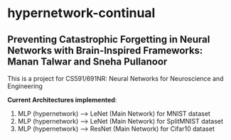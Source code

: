 # hypernetwork-continual

## Preventing Catastrophic Forgetting in Neural Networks with Brain-Inspired Frameworks: Manan Talwar and Sneha Pullanoor

This is a project for CS591/691NR: Neural Networks for Neuroscience and Engineering

**Current Architectures implemented**: 

1. MLP (hypernetwork) --> LeNet (Main Network) for MNIST dataset
2. MLP (hypernetwork) --> LeNet (Main Network) for SplitMNIST dataset
3. MLP (hypernetwork) --> ResNet (Main Network) for Cifar10 dataset



